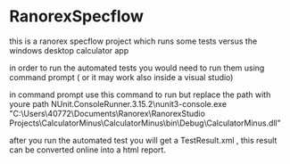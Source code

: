 # RanorexSpecflow
this is a ranorex specflow project which runs some tests versus the windows desktop calculator app

in order to run the automated tests you would need to run them using command prompt ( or it may work also inside a visual studio)

in command prompt use this command to run but replace the path with youre path
 NUnit.ConsoleRunner.3.15.2\nunit3-console.exe "C:\Users\40772\Documents\Ranorex\RanorexStudio Projects\CalculatorMinus\CalculatorMinus\bin\Debug\CalculatorMinus.dll"

 after you run the automated test you will get a TestResult.xml , this result can be converted online into a html report.
